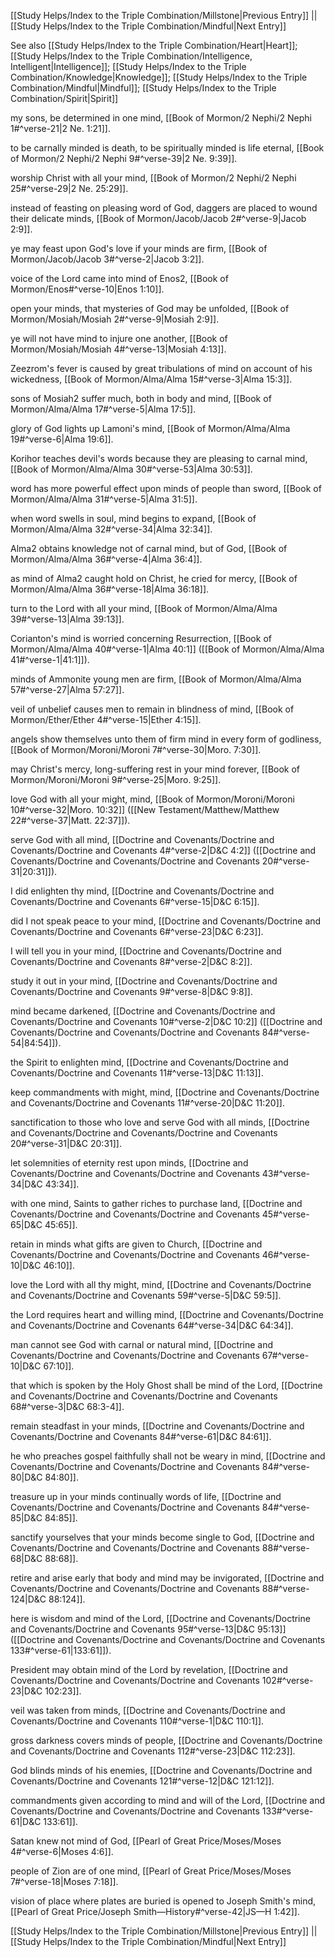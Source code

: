 [[Study Helps/Index to the Triple Combination/Millstone|Previous Entry]]  ||  [[Study Helps/Index to the Triple Combination/Mindful|Next Entry]]

 See also [[Study Helps/Index to the Triple Combination/Heart|Heart]]; [[Study Helps/Index to the Triple Combination/Intelligence, Intelligent|Intelligence]]; [[Study Helps/Index to the Triple Combination/Knowledge|Knowledge]]; [[Study Helps/Index to the Triple Combination/Mindful|Mindful]]; [[Study Helps/Index to the Triple Combination/Spirit|Spirit]]

 my sons, be determined in one mind, [[Book of Mormon/2 Nephi/2 Nephi 1#^verse-21|2 Ne. 1:21]].

 to be carnally minded is death, to be spiritually minded is life eternal, [[Book of Mormon/2 Nephi/2 Nephi 9#^verse-39|2 Ne. 9:39]].

 worship Christ with all your mind, [[Book of Mormon/2 Nephi/2 Nephi 25#^verse-29|2 Ne. 25:29]].

 instead of feasting on pleasing word of God, daggers are placed to wound their delicate minds, [[Book of Mormon/Jacob/Jacob 2#^verse-9|Jacob 2:9]].

 ye may feast upon God's love if your minds are firm, [[Book of Mormon/Jacob/Jacob 3#^verse-2|Jacob 3:2]].

 voice of the Lord came into mind of Enos2, [[Book of Mormon/Enos#^verse-10|Enos 1:10]].

 open your minds, that mysteries of God may be unfolded, [[Book of Mormon/Mosiah/Mosiah 2#^verse-9|Mosiah 2:9]].

 ye will not have mind to injure one another, [[Book of Mormon/Mosiah/Mosiah 4#^verse-13|Mosiah 4:13]].

 Zeezrom's fever is caused by great tribulations of mind on account of his wickedness, [[Book of Mormon/Alma/Alma 15#^verse-3|Alma 15:3]].

 sons of Mosiah2 suffer much, both in body and mind, [[Book of Mormon/Alma/Alma 17#^verse-5|Alma 17:5]].

 glory of God lights up Lamoni's mind, [[Book of Mormon/Alma/Alma 19#^verse-6|Alma 19:6]].

 Korihor teaches devil's words because they are pleasing to carnal mind, [[Book of Mormon/Alma/Alma 30#^verse-53|Alma 30:53]].

 word has more powerful effect upon minds of people than sword, [[Book of Mormon/Alma/Alma 31#^verse-5|Alma 31:5]].

 when word swells in soul, mind begins to expand, [[Book of Mormon/Alma/Alma 32#^verse-34|Alma 32:34]].

 Alma2 obtains knowledge not of carnal mind, but of God, [[Book of Mormon/Alma/Alma 36#^verse-4|Alma 36:4]].

 as mind of Alma2 caught hold on Christ, he cried for mercy, [[Book of Mormon/Alma/Alma 36#^verse-18|Alma 36:18]].

 turn to the Lord with all your mind, [[Book of Mormon/Alma/Alma 39#^verse-13|Alma 39:13]].

 Corianton's mind is worried concerning Resurrection, [[Book of Mormon/Alma/Alma 40#^verse-1|Alma 40:1]] ([[Book of Mormon/Alma/Alma 41#^verse-1|41:1]]).

 minds of Ammonite young men are firm, [[Book of Mormon/Alma/Alma 57#^verse-27|Alma 57:27]].

 veil of unbelief causes men to remain in blindness of mind, [[Book of Mormon/Ether/Ether 4#^verse-15|Ether 4:15]].

 angels show themselves unto them of firm mind in every form of godliness, [[Book of Mormon/Moroni/Moroni 7#^verse-30|Moro. 7:30]].

 may Christ's mercy, long-suffering rest in your mind forever, [[Book of Mormon/Moroni/Moroni 9#^verse-25|Moro. 9:25]].

 love God with all your might, mind, [[Book of Mormon/Moroni/Moroni 10#^verse-32|Moro. 10:32]] ([[New Testament/Matthew/Matthew 22#^verse-37|Matt. 22:37]]).

 serve God with all mind, [[Doctrine and Covenants/Doctrine and Covenants/Doctrine and Covenants 4#^verse-2|D&C 4:2]] ([[Doctrine and Covenants/Doctrine and Covenants/Doctrine and Covenants 20#^verse-31|20:31]]).

 I did enlighten thy mind, [[Doctrine and Covenants/Doctrine and Covenants/Doctrine and Covenants 6#^verse-15|D&C 6:15]].

 did I not speak peace to your mind, [[Doctrine and Covenants/Doctrine and Covenants/Doctrine and Covenants 6#^verse-23|D&C 6:23]].

 I will tell you in your mind, [[Doctrine and Covenants/Doctrine and Covenants/Doctrine and Covenants 8#^verse-2|D&C 8:2]].

 study it out in your mind, [[Doctrine and Covenants/Doctrine and Covenants/Doctrine and Covenants 9#^verse-8|D&C 9:8]].

 mind became darkened, [[Doctrine and Covenants/Doctrine and Covenants/Doctrine and Covenants 10#^verse-2|D&C 10:2]] ([[Doctrine and Covenants/Doctrine and Covenants/Doctrine and Covenants 84#^verse-54|84:54]]).

 the Spirit to enlighten mind, [[Doctrine and Covenants/Doctrine and Covenants/Doctrine and Covenants 11#^verse-13|D&C 11:13]].

 keep commandments with might, mind, [[Doctrine and Covenants/Doctrine and Covenants/Doctrine and Covenants 11#^verse-20|D&C 11:20]].

 sanctification to those who love and serve God with all minds, [[Doctrine and Covenants/Doctrine and Covenants/Doctrine and Covenants 20#^verse-31|D&C 20:31]].

 let solemnities of eternity rest upon minds, [[Doctrine and Covenants/Doctrine and Covenants/Doctrine and Covenants 43#^verse-34|D&C 43:34]].

 with one mind, Saints to gather riches to purchase land, [[Doctrine and Covenants/Doctrine and Covenants/Doctrine and Covenants 45#^verse-65|D&C 45:65]].

 retain in minds what gifts are given to Church, [[Doctrine and Covenants/Doctrine and Covenants/Doctrine and Covenants 46#^verse-10|D&C 46:10]].

 love the Lord with all thy might, mind, [[Doctrine and Covenants/Doctrine and Covenants/Doctrine and Covenants 59#^verse-5|D&C 59:5]].

 the Lord requires heart and willing mind, [[Doctrine and Covenants/Doctrine and Covenants/Doctrine and Covenants 64#^verse-34|D&C 64:34]].

 man cannot see God with carnal or natural mind, [[Doctrine and Covenants/Doctrine and Covenants/Doctrine and Covenants 67#^verse-10|D&C 67:10]].

 that which is spoken by the Holy Ghost shall be mind of the Lord, [[Doctrine and Covenants/Doctrine and Covenants/Doctrine and Covenants 68#^verse-3|D&C 68:3-4]].

 remain steadfast in your minds, [[Doctrine and Covenants/Doctrine and Covenants/Doctrine and Covenants 84#^verse-61|D&C 84:61]].

 he who preaches gospel faithfully shall not be weary in mind, [[Doctrine and Covenants/Doctrine and Covenants/Doctrine and Covenants 84#^verse-80|D&C 84:80]].

 treasure up in your minds continually words of life, [[Doctrine and Covenants/Doctrine and Covenants/Doctrine and Covenants 84#^verse-85|D&C 84:85]].

 sanctify yourselves that your minds become single to God, [[Doctrine and Covenants/Doctrine and Covenants/Doctrine and Covenants 88#^verse-68|D&C 88:68]].

 retire and arise early that body and mind may be invigorated, [[Doctrine and Covenants/Doctrine and Covenants/Doctrine and Covenants 88#^verse-124|D&C 88:124]].

 here is wisdom and mind of the Lord, [[Doctrine and Covenants/Doctrine and Covenants/Doctrine and Covenants 95#^verse-13|D&C 95:13]] ([[Doctrine and Covenants/Doctrine and Covenants/Doctrine and Covenants 133#^verse-61|133:61]]).

 President may obtain mind of the Lord by revelation, [[Doctrine and Covenants/Doctrine and Covenants/Doctrine and Covenants 102#^verse-23|D&C 102:23]].

 veil was taken from minds, [[Doctrine and Covenants/Doctrine and Covenants/Doctrine and Covenants 110#^verse-1|D&C 110:1]].

 gross darkness covers minds of people, [[Doctrine and Covenants/Doctrine and Covenants/Doctrine and Covenants 112#^verse-23|D&C 112:23]].

 God blinds minds of his enemies, [[Doctrine and Covenants/Doctrine and Covenants/Doctrine and Covenants 121#^verse-12|D&C 121:12]].

 commandments given according to mind and will of the Lord, [[Doctrine and Covenants/Doctrine and Covenants/Doctrine and Covenants 133#^verse-61|D&C 133:61]].

 Satan knew not mind of God, [[Pearl of Great Price/Moses/Moses 4#^verse-6|Moses 4:6]].

 people of Zion are of one mind, [[Pearl of Great Price/Moses/Moses 7#^verse-18|Moses 7:18]].

 vision of place where plates are buried is opened to Joseph Smith's mind, [[Pearl of Great Price/Joseph Smith—History#^verse-42|JS—H 1:42]].

[[Study Helps/Index to the Triple Combination/Millstone|Previous Entry]]  ||  [[Study Helps/Index to the Triple Combination/Mindful|Next Entry]]
